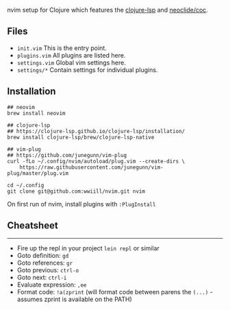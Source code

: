 nvim setup for Clojure which features the [clojure-lsp](https://clojure-lsp.io) and [neoclide/coc](https://github.com/neoclide/coc.nvim).

## Files
- `init.vim` This is the entry point.
- `plugins.vim` All plugins are listed here.
- `settings.vim` Global vim settings here.
- `settings/*` Contain settings for individual plugins.

## Installation
```
## neovim
brew install neovim

## clojure-lsp
## https://clojure-lsp.github.io/clojure-lsp/installation/
brew install clojure-lsp/brew/clojure-lsp-native

## vim-plug
## https://github.com/junegunn/vim-plug
curl -fLo ~/.config/nvim/autoload/plug.vim --create-dirs \
    https://raw.githubusercontent.com/junegunn/vim-plug/master/plug.vim

cd ~/.config
git clone git@github.com:wwiill/nvim.git nvim
```

On first run of nvim, install plugins with `:PlugInstall`

## Cheatsheet
---
- Fire up the repl in your project `lein repl` or similar
- Goto definition: `gd`
- Goto references: `gr`
- Goto previous: `ctrl-o`
- Goto next: `ctrl-i`
- Evaluate expression: `,ee`
- Format code: `!a(zprint` (will format code between parens the `(...)` - assumes zprint is available on the PATH)
